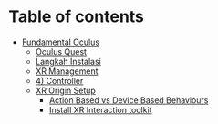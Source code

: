 # Table of contents

* [Fundamental Oculus](README.md)
  * [Oculus Quest](<Fundamental Oculus/1) Introduction.md>)
  * [Langkah Instalasi](<Fundamental Oculus/2) Langkah Install.md>)
  * [XR Management](<Fundamental Oculus/3) XR Management.md>)
  * [4) Controller](<Fundamental Oculus/4) Controller.md>)
  * [XR Origin Setup](<Fundamental Oculus/XR Origin Setup/README.md>)
    * [Action Based vs Device Based Behaviours](<Fundamental Oculus/XR Origin Setup/Action Based vs Device Based.md>)
    * [Install XR Interaction toolkit](<Fundamental Oculus/XR Origin Setup/Install XR Interaction toolkit.md>)
